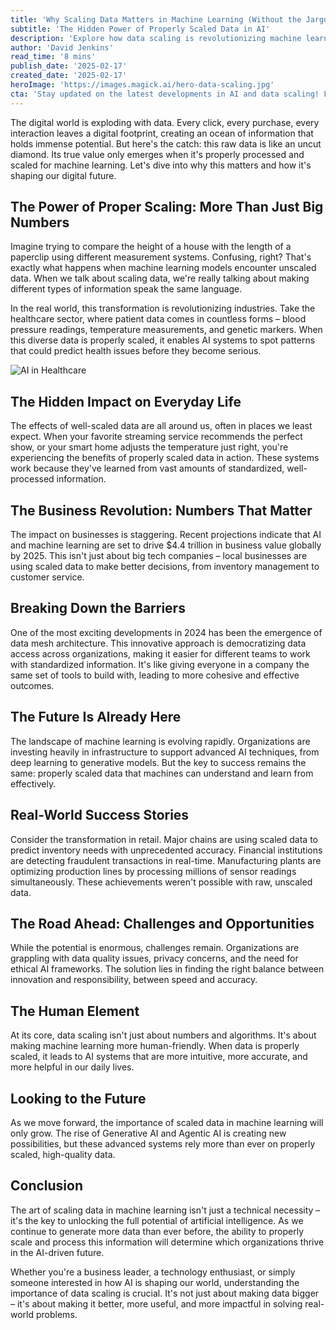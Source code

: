 ```yaml
---
title: 'Why Scaling Data Matters in Machine Learning (Without the Jargon)'
subtitle: 'The Hidden Power of Properly Scaled Data in AI'
description: 'Explore how data scaling is revolutionizing machine learning and AI applications across industries. From healthcare to retail, learn why properly scaled data is the key to unlocking AI's full potential and driving business value in the digital age.'
author: 'David Jenkins'
read_time: '8 mins'
publish_date: '2025-02-17'
created_date: '2025-02-17'
heroImage: 'https://images.magick.ai/hero-data-scaling.jpg'
cta: 'Stay updated on the latest developments in AI and data scaling! Follow us on LinkedIn for exclusive insights and expert perspectives on the future of machine learning.'
---
```


The digital world is exploding with data. Every click, every purchase, every interaction leaves a digital footprint, creating an ocean of information that holds immense potential. But here's the catch: this raw data is like an uncut diamond. Its true value only emerges when it's properly processed and scaled for machine learning. Let's dive into why this matters and how it's shaping our digital future.

## The Power of Proper Scaling: More Than Just Big Numbers

Imagine trying to compare the height of a house with the length of a paperclip using different measurement systems. Confusing, right? That's exactly what happens when machine learning models encounter unscaled data. When we talk about scaling data, we're really talking about making different types of information speak the same language.

In the real world, this transformation is revolutionizing industries. Take the healthcare sector, where patient data comes in countless forms – blood pressure readings, temperature measurements, and genetic markers. When this diverse data is properly scaled, it enables AI systems to spot patterns that could predict health issues before they become serious.

![AI in Healthcare](https://i.magick.ai/PIXE/1738406181100_magick_img.webp)

## The Hidden Impact on Everyday Life

The effects of well-scaled data are all around us, often in places we least expect. When your favorite streaming service recommends the perfect show, or your smart home adjusts the temperature just right, you're experiencing the benefits of properly scaled data in action. These systems work because they've learned from vast amounts of standardized, well-processed information.

## The Business Revolution: Numbers That Matter

The impact on businesses is staggering. Recent projections indicate that AI and machine learning are set to drive $4.4 trillion in business value globally by 2025. This isn't just about big tech companies – local businesses are using scaled data to make better decisions, from inventory management to customer service.

## Breaking Down the Barriers

One of the most exciting developments in 2024 has been the emergence of data mesh architecture. This innovative approach is democratizing data access across organizations, making it easier for different teams to work with standardized information. It's like giving everyone in a company the same set of tools to build with, leading to more cohesive and effective outcomes.

## The Future Is Already Here

The landscape of machine learning is evolving rapidly. Organizations are investing heavily in infrastructure to support advanced AI techniques, from deep learning to generative models. But the key to success remains the same: properly scaled data that machines can understand and learn from effectively.

## Real-World Success Stories

Consider the transformation in retail. Major chains are using scaled data to predict inventory needs with unprecedented accuracy. Financial institutions are detecting fraudulent transactions in real-time. Manufacturing plants are optimizing production lines by processing millions of sensor readings simultaneously. These achievements weren't possible with raw, unscaled data.

## The Road Ahead: Challenges and Opportunities

While the potential is enormous, challenges remain. Organizations are grappling with data quality issues, privacy concerns, and the need for ethical AI frameworks. The solution lies in finding the right balance between innovation and responsibility, between speed and accuracy.

## The Human Element

At its core, data scaling isn't just about numbers and algorithms. It's about making machine learning more human-friendly. When data is properly scaled, it leads to AI systems that are more intuitive, more accurate, and more helpful in our daily lives.

## Looking to the Future

As we move forward, the importance of scaled data in machine learning will only grow. The rise of Generative AI and Agentic AI is creating new possibilities, but these advanced systems rely more than ever on properly scaled, high-quality data.

## Conclusion

The art of scaling data in machine learning isn't just a technical necessity – it's the key to unlocking the full potential of artificial intelligence. As we continue to generate more data than ever before, the ability to properly scale and process this information will determine which organizations thrive in the AI-driven future.

Whether you're a business leader, a technology enthusiast, or simply someone interested in how AI is shaping our world, understanding the importance of data scaling is crucial. It's not just about making data bigger – it's about making it better, more useful, and more impactful in solving real-world problems.